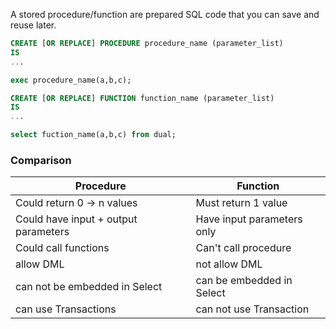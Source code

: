 A stored procedure/function are prepared SQL code that you can save and reuse later.

``` sql
CREATE [OR REPLACE] PROCEDURE procedure_name (parameter_list)
IS
...

exec procedure_name(a,b,c);
```

``` sql
CREATE [OR REPLACE] FUNCTION function_name (parameter_list)
IS
...

select fuction_name(a,b,c) from dual;
```
### Comparison
| Procedure | Function | 
| --- | --- |
| Could return 0 -> n values | Must return 1 value |
| Could have input + output parameters | Have input parameters only |
| Could call functions | Can't call procedure |
| allow DML | not allow DML |
| can not be embedded in Select | can be embedded in Select |
| can use Transactions | can not use Transaction |